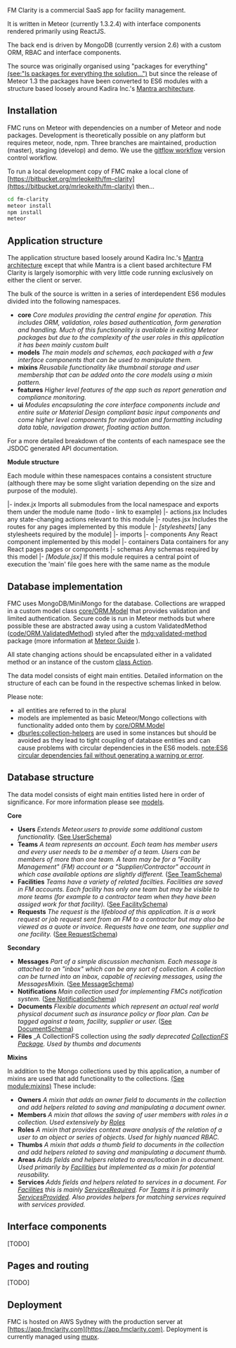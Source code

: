 FM Clarity is a commercial SaaS app for facility management. 

It is written in Meteor (currently 1.3.2.4) with interface components rendered primarily using ReactJS. 

The back end is driven by MongoDB (currently version 2.6) with a custom ORM, RBAC and interface components. 

The source was originally organised using "packages for everything" [(see:"Is packages for everything the solution...")](https://forums.meteor.com/t/is-packages-for-everything-the-solution-to-all-meteor-problems/1785) but since the release of Meteor 1.3 the packages have been converted to ES6 modules with a structure based loosely around Kadira Inc.'s [Mantra architecture](https://kadirahq.github.io/mantra/).

## Installation

FMC runs on Meteor with dependencies on a number of Meteor and node packages. Development is theoretically possible on any platform but requires meteor, node, npm. Three branches are maintained, production (master), staging (develop) and demo. We use the [gitflow workflow](https://www.atlassian.com/git/tutorials/comparing-workflows/gitflow-workflow) version control workflow.

To run a local development copy of FMC make a local clone of [https://bitbucket.org/mrleokeith/fm-clarity](https://bitbucket.org/mrleokeith/fm-clarity) then...

```bash
cd fm-clarity
meteor install
npm install
meteor
```

## Application structure

The application structure based loosely around Kadira Inc.'s [Mantra architecture](https://kadirahq.github.io/mantra/) except that while Mantra is a client based architecture FM Clarity is largely isomorphic with very little code running exclusively on either the client or server.

The bulk of the source is written in a series of interdependent ES6 modules divided into the following namespaces.

* **core** _Core modules providing the central engine for operation. This includes ORM, validation, roles based authentication, form generation and handling. Much of this functionality is available in exiting Meteor packages but due to the complexity of the user roles in this application it has been mainly custom built_
* **models** _The main models and schemas, each packaged with a few interface components that can be used to manipulate them._
* **mixins** _Reusabile functionality like thumbnail storage and user membership that can be added onto the core models using a mixin pattern._
* **features** _Higher level features of the app such as report generation and compliance monitoring._
* **ui** _Modules encapsulating the core interface components include and entire suite or Material Design compliant basic input components and come higher level components for navigation and formatting including data table, navigation drawer, floating action button._

For a more detailed breakdown of the contents of each namespace see the JSDOC generated API documentation.

**Module structure**

Each module within these namespaces contains a consistent structure (although there may be some slight variation depending on the size and purpose of the module).

|- index.jx         Imports all submodules from the local namespace and exports them under the module name (todo - link to example)
|- actions.jsx      Includes any state-changing actions relevant to this module
|- routes.jsx 	    Includes the routes for any pages implemented by this module
|- _[stylesheets]_    [any stylesheets required by the module]
|- imports
   |- components    Any React component implemented by this model
   |- containers    Data containers for any React pages pages or components
   |- schemas       Any schemas required by this model
   |- _[Module.jsx]_  If this module requires a central point of execution the 'main' file goes here with the same name as the module

## Database implementation

FMC uses MongoDB/MiniMongo for the database. Collections are wrapped in a custom model class [core/ORM.Model](module-core_ORM.Model.html) that provides validation and limited authentication. Secure code is run in Meteor methods but where possible these are abstracted away using a custom ValidatedMethod ([code/ORM.ValidatedMethod](module-core_ORM.ValidatedMethod.html)) styled after the [mdg:validated-method](https://github.com/meteor/validated-method) package (more information at [Meteor Guide](https://guide.meteor.com/methods.html) ).

All state changing actions should be encapsulated either in a validated method or an instance of the custom [class Action](module-core_Actions.Action.html).

The data model consists of eight main entities. Detailed information on the structure of each can be found in the respective schemas linked in below. 

Please note:

- all entities are referred to in the plural
- models are implemented as basic Meteor/Mongo collections with functionality added onto them by [core/ORM.Model](module-core_ORM.Model.html)
- [dburles:collection-helpers](https://github.com/dburles/meteor-collection-helpers) are used in some instances but should be avoided as they lead to tight coupling of database entities and can cause problems with circular dependencies in the ES6 models. [note:ES6 circular dependencies fail without generating a warning or error](https://github.com/webpack/webpack/issues/1788).

## Database structure

The data model consists of eight main entities listed here in order of significance. For more information please see [models](module-models.html).

**Core**

* **Users** _Extends Meteor.users to provide some additional custom functionality._ ([See UserSchema](models_Users_imports_schemas_UserSchema.jsx.html))
* **Teams** _A team represents an account. Each team has member users and every user needs to be a member of a team. Users can be members of more than one team. A team may be for a "Facility Management" (FM) account or a "Supplier/Contractor" account in which case available options are slightly different._ ([See TeamSchema](models_Teams_imports_schemas_TeamSchema.jsx.html))
* **Facilities** _Teams have a variety of related facilties. Facilities are saved in FM accounts. Each facility has only one team but may be visible to more teams (for example to a contractor team when they have been assiged work for that facility)._ ([See FacilitySchema](models_Facilities_imports_schemas_FacilitySchema.jsx.html))
* **Requests** _The request is the lifeblood of this application. It is a work request or job request sent from an FM to a contractor but may also be viewed as a quote or invoice. Requests have one team, one supplier and one facility._ ([See RequestSchema](models_Requests_imports_schemas_RequestSchema.jsx.html))

**Secondary**

* **Messages** _Part of a simple discussion mechanism. Each message is attached to an "inbox" which can be any sort of collection. A collection can be turned into an inbox, capable of recieving messages, using the MessagesMixin._ ([See MessageSchema](models_Messages_imports_schemas_MessageSchema.jsx.html))
* **Notifications** _Main collection used for implementing FMCs notification system._ ([See NotificationSchema](models_Users_imports_schemas_UserSchema.jsx.html))
* **Documents** _Flexible documents which represent an actual real world physical document such as insurance policy or floor plan. Can be tagged against a team, facility, supplier or user._ ([See DocumentSchema](models_Documents_imports_schemas_DocumentSchema.jsx.html))
* **Files** _A CollectionFS collection using _the sadly deprecated [CollectionFS Package](https://github.com/CollectionFS/Meteor-CollectionFS). Used by thumbs and documents_ 

**Mixins**

In addition to the Mongo collections used by this application, a number of mixins are used that add functionality to the collections. [(See module:mixins)](module-mixins.html) These include:

* **Owners** _A mixin that adds an owner field to documents in the collection and add helpers related to saving and manipulating a document owner._ 
* **Members** _A mixin that allows the saving of user members with roles in a collection. Used extensively by [Roles](module-mixins_Roles.html)_ 
* **Roles** _A mixin that provides context aware analysis of the relation of a user to an object or series of objects. Used for highly nuanced RBAC._ 
* **Thumbs** _A mixin that adds a thumb field to documents in the collection and add helpers related to saving and manipulating a document thumb._
* **Areas** _Adds fields and helpers related to areas/location in a document. Used primarily by [Facilities](module-models_Facilities.html) but implemented as a mixin for potential reusability._
* **Services** _Adds fields and helpers related to services in a document. For [Facilities](module-models_Facilities.html) this is mainly [ServicesRequired](module-mixins_Services.ServicesRequiredEditor.html). For [Teams](module-models_Teams.html) it is primarily [ServicesProvided](module-mixins_Services.ServicesProvidedEditor.html). Also provides helpers for matching services required with services provided._


## Interface components

[TODO]

## Pages and routing

[TODO]

## Deployment

FMC is hosted on AWS Sydney with the production server at [https://app.fmclarity.com](https://app.fmclarity.com).
Deployment is currently managed using [mupx](https://github.com/arunoda/meteor-up/tree/mupx). 